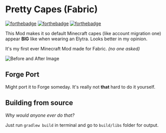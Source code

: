 # Pretty Capes (Fabric)
[![forthebadge](https://forthebadge.com/images/badges/made-with-java.svg)](https://forthebadge.com)
[![forthebadge](https://forthebadge.com/images/badges/you-didnt-ask-for-this.svg)](https://forthebadge.com)
[![forthebadge](https://forthebadge.com/images/badges/it-works-why.svg)](https://forthebadge.com)

This Mod makes it so default Minecraft capes (like account migration one) appear **BIG** like when wearing an Elytra.
Looks better in my opinion.
 
It's my first ever Minecraft Mod made for Fabric. *(no one asked)*

![Before and After Image](https://i.imgur.com/aZlZrPI.png "Before and After")
 
## Forge Port
Might port it to Forge someday. It's really not **that** hard to do it yourself.

## Building from source
*Why would anyone ever do that?*

Just run `gradlew build` in terminal and go to `build/libs` folder for output.
